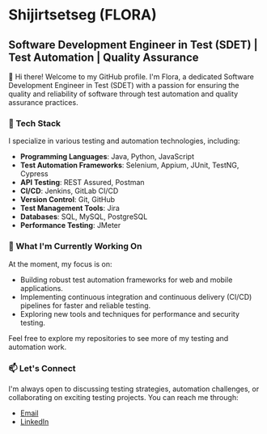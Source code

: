 # Shijirtsetseg (FLORA)
## Software Development Engineer in Test (SDET) | Test Automation | Quality Assurance

👋 Hi there! Welcome to my GitHub profile. I'm Flora, a dedicated Software Development Engineer in Test (SDET) with a passion for ensuring the quality and reliability of software through test automation and quality assurance practices.

### 🔧 Tech Stack
I specialize in various testing and automation technologies, including:

- **Programming Languages**: Java, Python, JavaScript
- **Test Automation Frameworks**: Selenium, Appium, JUnit, TestNG, Cypress
- **API Testing**: REST Assured, Postman
- **CI/CD**: Jenkins, GitLab CI/CD
- **Version Control**: Git, GitHub
- **Test Management Tools**: Jira
- **Databases**: SQL, MySQL, PostgreSQL
- **Performance Testing**: JMeter

### 🌱 What I'm Currently Working On
At the moment, my focus is on:

- Building robust test automation frameworks for web and mobile applications.
- Implementing continuous integration and continuous delivery (CI/CD) pipelines for faster and reliable testing.
- Exploring new tools and techniques for performance and security testing.

Feel free to explore my repositories to see more of my testing and automation work.

### 📫 Let's Connect
I'm always open to discussing testing strategies, automation challenges, or collaborating on exciting testing projects. You can reach me through:

- [Email](shjr0421@gmail.com)
- [LinkedIn](https://www.linkedin.com/in/s-shijirjargal/)


